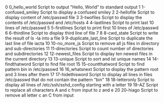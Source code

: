 0	0_hello_world	Script to output "Hello, World" to standard output
1	1-confused_smiley      Script to display a confused smiley
2	2-hellofile	Script to display content of /etc/passwd file
3	3-twofiles	Script to display the contents of /etc/passwd and /etc/hosts
4	4-lastlines	Script to print last 10 lines of /etc/passwd
5	5-firstlines	Script to print first 10 lines of /etc/passwd
6	6-thirdline	Script to display third line of file
7
8	8-cwd_state	Script to write the result of ls -la into a file
9	9-duplicate_last_line  Script to duplicate the last line of file iacta
10	10-no_more_js	Script to remove all js files in directory and sub-directories
11	11-directories	Script to count number of directories and subdirectories
12	12-newest_files	Script to display ten newest files in the current directory
13	13-unique	Script to sort and ist unique names
14	14-findthatword	Script to find file root
15	15-countthatword Script to find pattern bin in /etc/passwd
16	16_whatsnext	 Script to display the pattern root and 3 lines after them
17	17-hidethisword	 Script to display all lines in files /etc/passwd that do not contain the pattern "bin"
18	18-letteronly	 Script to display all lines of /etc/ssh/sshd_config starting with a letter
19	19-AZ		 Script to replace all characters A and c from input to z and e
20	20-hiago	 Script to remove all letter c an C from input

